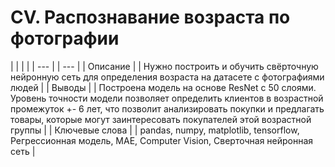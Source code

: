 # CV. Распознавание возраста по фотографии

|   |   |   |
| --- |   | --- |
| Описание |   | Нужно построить и обучить свёрточную нейронную сеть для определения возраста на датасете с фотографиями людей |
| Выводы |   |  Построена модель на основе ResNet с 50 слоями. Уровень точности модели позволяет определить клиентов в возрастной промежуток +- 6 лет, что позволит анализировать покупки и предлагать товары, которые могут заинтересовать покупателей этой возрастной группы |
| Ключевые слова |   |   pandas, numpy, matplotlib, tensorflow, Регрессионная модель, МАЕ, Computer Vision, Сверточная нейронная сеть |
